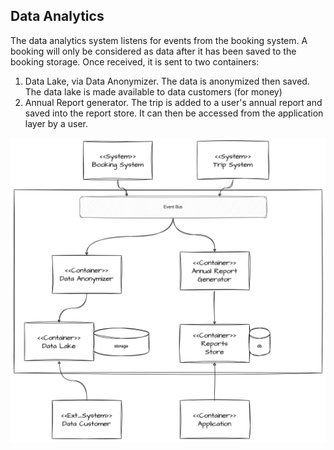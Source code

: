## Data Analytics
The data analytics system listens for events from the booking system. A booking will only be considered as data after it has been saved to the booking storage. Once received, it is sent to two containers:

1. Data Lake, via Data Anonymizer. The data is anonymized then saved. The data lake is made available to data customers (for money)
2. Annual Report generator. The trip is added to a user's annual report and saved into the report store. It can then be accessed from the application layer by a user.

![](2023-09-15-16-17-29.png)